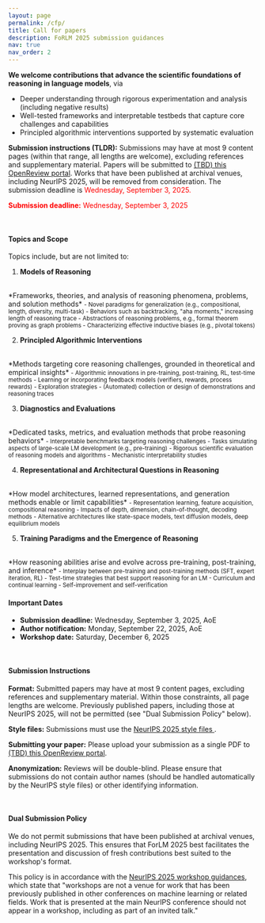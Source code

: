```yaml
---
layout: page
permalink: /cfp/
title: Call for papers
description: FoRLM 2025 submission guidances
nav: true
nav_order: 2
---
```


**We welcome contributions that advance the scientific foundations of reasoning in language models**, via
- Deeper understanding through rigorous experimentation and analysis (including negative results)
- Well-tested frameworks and interpretable testbeds that capture core challenges and capabilities
- Principled algorithmic interventions supported by systematic evaluation

**Submission instructions (TLDR):** Submissions may have at most 9 content pages (within that range, all lengths are welcome), excluding references and supplementary material.
Papers will be submitted to <a href="https://openreview.net/">(TBD) this OpenReview portal</a>.
Works that have been published at archival venues, including NeurIPS 2025, will be removed from consideration.
The submission deadline is <span style="color:red">Wednesday, September 3, 2025.</span>

<span style="color:red">**Submission deadline:** Wednesday, September 3, 2025</span>

<br>

#### Topics and Scope

Topics include, but are not limited to:

1. **Models of Reasoning**
<br>
*Frameworks, theories, and analysis of reasoning phenomena, problems, and solution methods*
<small>
  - Novel paradigms for generalization (e.g., compositional, length, diversity, multi-task)
  - Behaviors such as backtracking, "aha moments," increasing length of reasoning trace
  - Abstractions of reasoning problems, e.g., formal theorem proving as graph problems
  - Characterizing effective inductive biases (e.g., pivotal tokens)
</small>

2. **Principled Algorithmic Interventions**
<br>
*Methods targeting core reasoning challenges, grounded in theoretical and empirical insights*
<small>
  - Algorithmic innovations in pre-training, post-training, RL, test-time methods
  - Learning or incorporating feedback models (verifiers, rewards, process rewards)
  - Exploration strategies
  - (Automated) collection or design of demonstrations and reasoning traces 
</small>

3. **Diagnostics and Evaluations**
<br>
*Dedicated tasks, metrics, and evaluation methods that probe reasoning behaviors*
<small>
  - Interpretable benchmarks targeting reasoning challenges
  - Tasks simulating aspects of large-scale LM development (e.g., pre-training)
  - Rigorous scientific evaluation of reasoning models and algorithms
  - Mechanistic interpretability studies
</small>

4. **Representational and Architectural Questions in Reasoning**
<br>
*How model architectures, learned representations, and generation methods enable or limit capabilities*
<small>
  - Representation learning, feature acquisition, compositional reasoning
  - Impacts of depth, dimension, chain-of-thought, decoding methods
  - Alternative architectures like state-space models, text diffusion models, deep equilibrium models
</small>

5. **Training Paradigms and the Emergence of Reasoning**
<br>
*How reasoning abilities arise and evolve across pre-training, post-training, and inference*
<small>
  - Interplay between pre-training and post-training methods (SFT, expert iteration, RL)
  - Test-time strategies that best support reasoning for an LM
  - Curriculum and continual learning 
  - Self-improvement and self-verification
</small>

<br>

#### Important Dates

- **Submission deadline:** Wednesday, September 3, 2025, AoE
- **Author notification:** Monday, September 22, 2025, AoE
- **Workshop date:** Saturday, December 6, 2025

<br>

#### Submission Instructions

**Format:** Submitted papers may have at most 9 content pages, excluding references and supplementary material.
Within those constraints, all page lengths are welcome.
Previously published papers, including those at NeurIPS 2025, will not be permitted (see "Dual Submission Policy" below).

**Style files:** Submissions must use the <a href="https://media.neurips.cc/Conferences/NeurIPS2025/Styles.zip"> NeurIPS 2025 style files </a>.

**Submitting your paper:** Please upload your submission as a single PDF to <a href="https://openreview.net/">(TBD) this OpenReview portal</a>. 

**Anonymization:** Reviews will be double-blind. Please ensure that submissions do not contain author names (should be handled automatically by the NeurIPS style files) or other identifying information.

<br>

#### Dual Submission Policy

We do not permit submissions that have been published at archival venues, including NeurIPS 2025.
This ensures that ForLM 2025 best facilitates the presentation and discussion of fresh contributions best suited to the workshop's format.

This policy is in accordance with the
<a href="https://neurips.cc/Conferences/2025/CallForWorkshopsGuidance">NeurIPS 2025 workshop guidances</a>, which state that "workshops are not a venue for work that has been previously published in other conferences on machine learning or related fields. Work that is presented at the main NeurIPS conference should not appear in a workshop, including as part of an invited talk."

